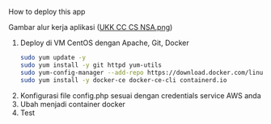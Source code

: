How to deploy this app

Gambar alur kerja aplikasi
([UKK CC CS NSA.png](https://github.com/adinur21/crud-ukk/blob/main/UKK%20CC%20CS%20NSA.png))

1. Deploy di VM CentOS dengan Apache, Git, Docker
   ```bash
   sudo yum update -y
   sudo yum install -y git httpd yum-utils 
   sudo yum-config-manager --add-repo https://download.docker.com/linux/centos/docker-ce.repo
   sudo yum install -y docker-ce docker-ce-cli containerd.io
2. Konfigurasi file config.php sesuai dengan credentials service AWS anda
3. Ubah menjadi container docker
4. Test 
